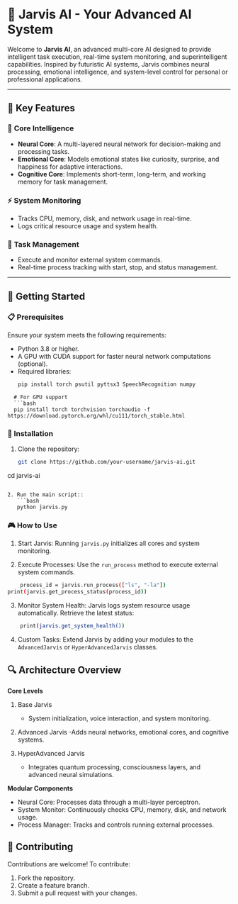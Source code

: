 # 🌟 Jarvis AI - Your Advanced AI System  

Welcome to **Jarvis AI**, an advanced multi-core AI designed to provide intelligent task execution, real-time system monitoring, and superintelligent capabilities. Inspired by futuristic AI systems, Jarvis combines neural processing, emotional intelligence, and system-level control for personal or professional applications.  

---

## 🚀 Key Features  

### 🧠 **Core Intelligence**  
- **Neural Core**: A multi-layered neural network for decision-making and processing tasks.  
- **Emotional Core**: Models emotional states like curiosity, surprise, and happiness for adaptive interactions.  
- **Cognitive Core**: Implements short-term, long-term, and working memory for task management.  

### ⚡ **System Monitoring**  
- Tracks CPU, memory, disk, and network usage in real-time.  
- Logs critical resource usage and system health.  

### 🔧 **Task Management**  
- Execute and monitor external system commands.  
- Real-time process tracking with start, stop, and status management.  

---

## 🎯 Getting Started  

### 📋 Prerequisites  

Ensure your system meets the following requirements:  
- Python 3.8 or higher.  
- A GPU with CUDA support for faster neural network computations (optional).  
- Required libraries:
  ```bash
  pip install torch psutil pyttsx3 SpeechRecognition numpy
```
  # For GPU support
  ```bash
  pip install torch torchvision torchaudio -f https://download.pytorch.org/whl/cu111/torch_stable.html
  ```

### 🔧 Installation  

1. Clone the repository:  
   ```bash
   git clone https://github.com/your-username/jarvis-ai.git
cd jarvis-ai
```

2. Run the main script::  
   ```bash
   python jarvis.py
   ```

### 🎮 How to Use

1. Start Jarvis:
Running ``jarvis.py`` initializes all cores and system monitoring.

2. Execute Processes:
Use the ``run_process`` method to execute external system commands.
```bash
    process_id = jarvis.run_process(["ls", "-la"])
print(jarvis.get_process_status(process_id))
```

3. Monitor System Health:
Jarvis logs system resource usage automatically. Retrieve the latest status:
```bash
    print(jarvis.get_system_health())
```

4. Custom Tasks:
Extend Jarvis by adding your modules to the ``AdvancedJarvis`` or ``HyperAdvancedJarvis`` classes.

## 🔍 Architecture Overview

**Core Levels**
1. Base Jarvis
    - System initialization, voice interaction, and system monitoring.

2. Advanced Jarvis
    -Adds neural networks, emotional cores, and cognitive systems.

3. HyperAdvanced Jarvis
    - Integrates quantum processing, consciousness layers, and advanced neural simulations.

**Modular Components**

- Neural Core: Processes data through a multi-layer perceptron.
- System Monitor: Continuously checks CPU, memory, disk, and network usage.
- Process Manager: Tracks and controls running external processes.

## 🤝 Contributing

Contributions are welcome! To contribute:

1. Fork the repository.
2. Create a feature branch.
3. Submit a pull request with your changes.

